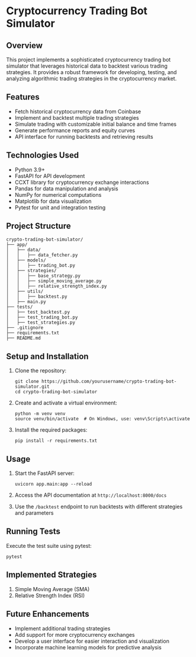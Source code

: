 # Cryptocurrency Trading Bot Simulator

## Overview
This project implements a sophisticated cryptocurrency trading bot simulator that leverages historical data to backtest various trading strategies. It provides a robust framework for developing, testing, and analyzing algorithmic trading strategies in the cryptocurrency market.

## Features
- Fetch historical cryptocurrency data from Coinbase
- Implement and backtest multiple trading strategies
- Simulate trading with customizable initial balance and time frames
- Generate performance reports and equity curves
- API interface for running backtests and retrieving results

## Technologies Used
- Python 3.9+
- FastAPI for API development
- CCXT library for cryptocurrency exchange interactions
- Pandas for data manipulation and analysis
- NumPy for numerical computations
- Matplotlib for data visualization
- Pytest for unit and integration testing

## Project Structure
```
crypto-trading-bot-simulator/
├── app/
│   ├── data/
│   │   ├── data_fetcher.py
│   ├── models/
│   │   ├── trading_bot.py
│   ├── strategies/
│   │   ├── base_strategy.py
│   │   ├── simple_moving_average.py
│   │   ├── relative_strength_index.py
│   ├── utils/
│   │   ├── backtest.py
│   ├── main.py
├── tests/
│   ├── test_backtest.py
│   ├── test_trading_bot.py
│   ├── test_strategies.py
├── .gitignore
├── requirements.txt
├── README.md
```

## Setup and Installation
1. Clone the repository:
   ```
   git clone https://github.com/yourusername/crypto-trading-bot-simulator.git
   cd crypto-trading-bot-simulator
   ```

2. Create and activate a virtual environment:
   ```
   python -m venv venv
   source venv/bin/activate  # On Windows, use: venv\Scripts\activate
   ```

3. Install the required packages:
   ```
   pip install -r requirements.txt
   ```

## Usage
1. Start the FastAPI server:
   ```
   uvicorn app.main:app --reload
   ```

2. Access the API documentation at `http://localhost:8000/docs`

3. Use the `/backtest` endpoint to run backtests with different strategies and parameters

## Running Tests
Execute the test suite using pytest:
```
pytest
```

## Implemented Strategies
1. Simple Moving Average (SMA)
2. Relative Strength Index (RSI)

## Future Enhancements
- Implement additional trading strategies
- Add support for more cryptocurrency exchanges
- Develop a user interface for easier interaction and visualization
- Incorporate machine learning models for predictive analysis
